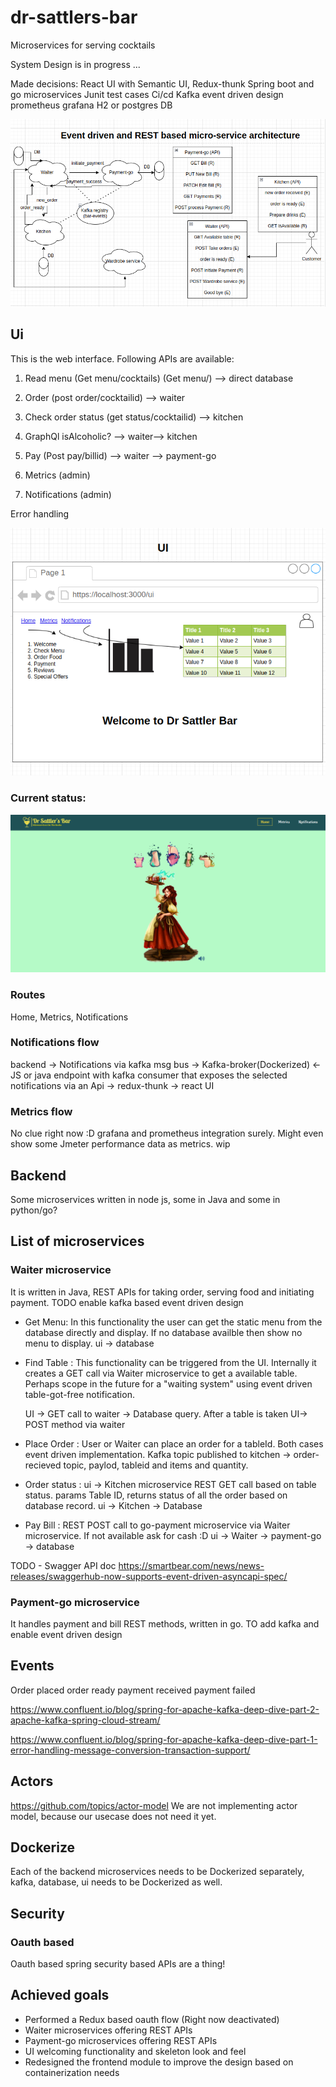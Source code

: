 # dr-sattlers-bar
Microservices for serving cocktails

System Design is in progress ...

Made decisions:
React UI with Semantic UI, Redux-thunk
Spring boot and go microservices
Junit test cases
Ci/cd
Kafka event driven design
prometheus grafana
H2 or postgres DB

![Architecture](system-design.png)


## Ui
This is the web interface. Following APIs are available:
1) Read menu (Get menu/cocktails) (Get menu/) --> direct database
2) Order (post order/cocktailid) --> waiter
3) Check order status (get status/cocktailid) --> kitchen
4) GraphQl isAlcoholic? --> waiter--> kitchen
5) Pay (Post pay/billid) --> waiter --> payment-go

6) Metrics (admin)
7) Notifications (admin)

Error handling

![UX](ux.png)

### Current status:
![homepage](ui-home-page.png)

### Routes
Home, Metrics, Notifications

### Notifications flow
backend -> Notifications via kafka msg bus -> Kafka-broker(Dockerized) <- JS or java endpoint with kafka consumer that exposes the selected notifications via an Api -> redux-thunk -> react UI

### Metrics flow
No clue right now :D grafana and prometheus integration surely. Might even show some Jmeter performance data as metrics. wip

## Backend
Some microservices written in node js, some in Java and some in python/go?

## List of microservices

### Waiter microservice
It is written in Java, REST APIs for taking order, serving food and initiating payment. TODO enable kafka based event driven design

- Get Menu: In this functionality the user can get the static menu from the database directly and display. If no database availble then show no menu to display. ui -> database

- Find Table : This functionality can be triggered from the UI. Internally it creates a GET call via Waiter microservice to get a available table. Perhaps scope in the future for a "waiting system" using event driven table-got-free notification. 

  UI -> GET call to waiter -> Database query.
  After a table is taken UI-> POST method via waiter
- Place Order : User or Waiter can place an order for a tableId. Both cases event driven implementation. Kafka topic published to kitchen -> order-recieved topic, paylod, tableid and items and quantity.
- Order status : ui -> Kitchen microservice REST GET call based on table status. params Table ID, returns status of all the order based on database record. ui -> Kitchen -> Database
- Pay Bill : REST POST call to go-payment microservice via Waiter microservice. If not available ask for cash :D ui -> Waiter -> payment-go -> database

TODO - Swagger API doc
https://smartbear.com/news/news-releases/swaggerhub-now-supports-event-driven-asyncapi-spec/

### Payment-go microservice
It handles payment and bill REST methods, written in go. TO add kafka and enable event driven design

## Events

Order placed
order ready
payment received
payment failed

https://www.confluent.io/blog/spring-for-apache-kafka-deep-dive-part-2-apache-kafka-spring-cloud-stream/

https://www.confluent.io/blog/spring-for-apache-kafka-deep-dive-part-1-error-handling-message-conversion-transaction-support/


## Actors
https://github.com/topics/actor-model
We are not implementing actor model, because our usecase does not need it yet.

## Dockerize
Each of the backend microservices needs to be Dockerized separately, kafka, database, ui needs to be Dockerized as well.

## Security
### Oauth based
Oauth based spring security based APIs are a thing!

## Achieved goals
- Performed a Redux based oauth flow (Right now deactivated)
- Waiter microservices offering REST APIs
- Payment-go microservices offering REST APIs
- UI welcoming functionality and skeleton look and feel
- Redesigned the frontend module to improve the design based on containerization needs




